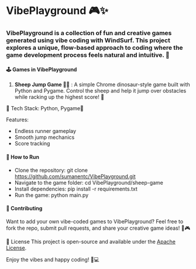 # VibePlayground 🎮✨

### VibePlayground is a collection of fun and creative games generated using vibe coding with WindSurf. This project explores a unique, flow-based approach to coding where the game development process feels natural and intuitive. 🚀

#### 🕹️ Games in VibePlayground
1. **Sheep Jump Game 🐑💨** : A simple Chrome dinosaur-style game built with Python and Pygame. Control the sheep and help it jump over obstacles while racking up the highest score! 🎯

🔹 Tech Stack: Python, Pygame🔹

Features:
- Endless runner gameplay
- Smooth jump mechanics
- Score tracking



#### 🚀 How to Run

- Clone the repository: git clone https://github.com/sumanentc/VibePlayground.git
- Navigate to the game folder: cd VibePlayground/sheep-game
- Install dependencies: pip install -r requirements.txt
- Run the game: python main.py

#### 🌟 Contributing

Want to add your own vibe-coded games to VibePlayground? Feel free to fork the repo, submit pull requests, and share your creative game ideas! 🚀🎮

📜 License
This project is open-source and available under the [Apache License](LICENSE).

Enjoy the vibes and happy coding! 🎵💻